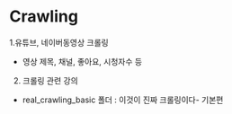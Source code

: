 # Crawling

1.유튜브, 네이버동영상 크롤링
- 영상 제목, 채널, 좋아요, 시청자수 등
  
2. 크롤링 관련 강의
* real_crawling_basic 폴더 : 이것이 진짜 크롤링이다- 기본편

